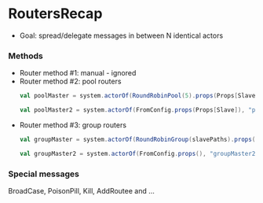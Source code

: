 # RoutersRecap

 - Goal: spread/delegate messages in between N identical actors
 
### Methods
 
 - Router method #1: manual - ignored 
 - Router method #2: pool routers
   ```scala
   val poolMaster = system.actorOf(RoundRobinPool(5).props(Props[Slave]), "simplePoolMaster")
   ``` 
   ```scala
   val poolMaster2 = system.actorOf(FromConfig.props(Props[Slave]), "poolMaster2")
   ```
 - Router method #3: group routers 
   ```scala
   val groupMaster = system.actorOf(RoundRobinGroup(slavePaths).props())   
   ``` 
   ```scala
   val groupMaster2 = system.actorOf(FromConfig.props(), "groupMaster2")
   ```
### Special messages

 BroadCase, PoisonPill, Kill, AddRoutee and ...
 
 

 
